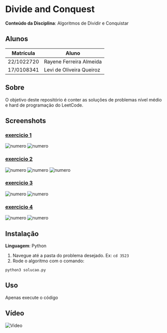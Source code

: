 # Divide and Conquest

**Conteúdo da Disciplina**: Algoritmos de Dividir e Conquistar

## Alunos
|Matrícula | Aluno |
| -- | -- |
| 22/1022720  | Rayene Ferreira Almeida |
| 17/0108341 | Levi de Oliveira Queiroz |


## Sobre 
O objetivo deste repositório é conter as soluções de problemas nível médio e hard de programação do LeetCode. 


## Screenshots
### [exercicio 1]()

![numero]()
![numero]()

### [exercicio 2]()


![numero]()
![numero]()
![numero]()


### [exercicio 3]()

![numero]()
![numero]()


### [exercicio 4]()

![numero]()
![numero]()

## Instalação 
**Linguagem**: Python<br>
1. Navegue até a pasta do problema desejado. Ex: `cd 3523`
2. Rode o algoritmo com o comando:

```
python3 solucao.py
```

## Uso 
Apenas execute o código

## Vídeo 

![Video]()